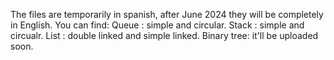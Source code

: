 The files are temporarily in spanish, after June 2024 they will be completely in English.
You can find:
Queue : simple and circular.
Stack : simple and circualr.
List  : double linked and simple linked.
Binary tree: it'll be uploaded soon.
